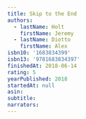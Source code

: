```yaml
---
title: Skip to the End
authors:
  - lastName: Holt
    firstName: Jeremy
  - lastName: Diotto
    firstName: Alex
isbn10: '1683834399'
isbn13: '9781683834397'
finishedAt: 2018-06-14
rating: 5
yearPublished: 2018
startedAt: null
asin:
subtitle:
narrators:
---
```

